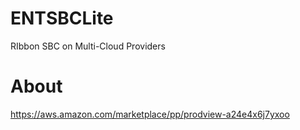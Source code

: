 # ENTSBCLite
RIbbon SBC on Multi-Cloud Providers

# About 

https://aws.amazon.com/marketplace/pp/prodview-a24e4x6j7yxoo 

